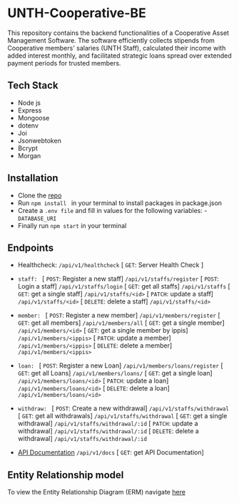# UNTH-Cooperative-BE
This repository contains the backend functionalities of a Cooperative Asset Management Software. The software efficiently collects stipends from Cooperative members' salaries (UNTH Staff), calculated their income with added interest monthly, and facilitated strategic loans spread over extended payment periods for trusted members.

 ## Tech Stack
- Node js
- Express
- Mongoose
- dotenv
- Joi
- Jsonwebtoken
- Bcrypt
- Morgan

## Installation
- Clone the [repo](https://github.com/Pioneer-LTD/UNTH-Cooperative-BE.git) 
- Run `npm install ` in your terminal to install packages in package.json
- Create a `.env file` and fill in values for the following variables: - `DATABASE_URI`
- Finally run `npm start` in your terminal
## Endpoints 
- Healthcheck: `/api/v1/healthcheck` 
    [ `GET`: Server Health Check ]

 - `staff: `
    [ `POST`: Register a new staff]  `/api/v1/staffs/register`
    [ `POST`: Login a staff]  `/api/v1/staffs/login`
    [ `GET`: get all staffs] `/api/v1/staffs`
    [ `GET`: get a single staff] `/api/v1/staffs/<id>`
    [ `PATCH`: update a staff] `/api/v1/staffs/<id>`
    [ `DELETE`: delete a staff] `/api/v1/staffs/<id>`

- `member: `
    [ `POST`: Register a new member]  `/api/v1/members/register`
    [ `GET`: get all members] `/api/v1/members/all`
    [ `GET`: get a single member] `/api/v1/members/<id>`
    [ `GET`: get a single member by ippis] `/api/v1/members/<ippis>`
    [ `PATCH`: update a member] `/api/v1/members/<ippis>`
    [ `DELETE`: delete a member] `/api/v1/members/<ippis>` 

- `loan: `
    [ `POST`: Register a new Loan]  `/api/v1/members/loans/register`
    [ `GET`: get all Loans] `/api/v1/members/loans/`
    [ `GET`: get a single loan] `/api/v1/members/loans/<id>`
    [ `PATCH`: update a loan] `/api/v1/members/loans/<id>`
    [ `DELETE`: delete a loan] `/api/v1/members/loans/<id>` 

- `withdraw: `
    [ `POST`: Create a new withdrawal]  `/api/v1/staffs/withdrawal`
    [ `GET`: get all withdrawals] `/api/v1/staffs/withdrawal`
    [ `GET`: get a single withdrawal] `/api/v1/staffs/withdrawal/:id`
    [ `PATCH`: update a withdrawal] `/api/v1/staffs/withdrawal/:id`
    [ `DELETE`: delete a withdrawal] `/api/v1/staffs/withdrawal/:id`


- [API Documentation](https://documenter.getpostman.com/view/29089023/2s9Xy3trb3) `/api/v1/docs` [ `GET`: get API Documentation] 
## Entity Relationship model
To view the Entity Relationship Diagram (ERM) navigate [here](https://dbdiagram.io/d/64d0228a02bd1c4a5e53a94a)

